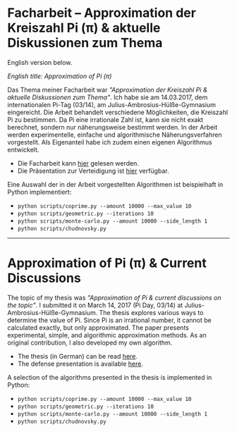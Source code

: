 # Facharbeit – Approximation der Kreiszahl Pi (π) & aktuelle Diskussionen zum Thema

English version below.

_English title: Approximation of Pi (π)_

Das Thema meiner Facharbeit war _"Approximation der Kreiszahl Pi & aktuelle Diskussionen zum Thema"_. Ich habe sie am 14.03.2017, dem internationalen Pi-Tag (03/14), am Julius-Ambrosius-Hülße-Gymnasium eingereicht. Die Arbeit behandelt verschiedene Möglichkeiten, die Kreiszahl Pi zu bestimmen. Da Pi eine irrationale Zahl ist, kann sie nicht exakt berechnet, sondern nur näherungsweise bestimmt werden. In der Arbeit werden experimentelle, einfache und algorithmische Näherungsverfahren vorgestellt. Als Eigenanteil habe ich zudem einen eigenen Algorithmus entwickelt.

- Die Facharbeit kann [hier](https://github.com/SoWieMarkus/Facharbeit/blob/main/Facharbeit.pdf) gelesen werden.
- Die Präsentation zur Verteidigung ist [hier](https://github.com/SoWieMarkus/Facharbeit/blob/main/Versuche%20der%20Ann%C3%A4herung%20an%20die%20Kreiszahl%20und%20aktuelle.pptx) verfügbar.

Eine Auswahl der in der Arbeit vorgestellten Algorithmen ist beispielhaft in Python implementiert:

- `python scripts/coprime.py --amount 10000 --max_value 10`
- `python scripts/geometric.py --iterations 10`
- `python scripts/monte-carlo.py --amount 10000 --side_length 1`
- `python scripts/chudnovsky.py`

---

# Approximation of Pi (π) & Current Discussions

The topic of my thesis was _"Approximation of Pi & current discussions on the topic"_. I submitted it on March 14, 2017 (Pi Day, 03/14) at Julius-Ambrosius-Hülße-Gymnasium. The thesis explores various ways to determine the value of Pi. Since Pi is an irrational number, it cannot be calculated exactly, but only approximated. The paper presents experimental, simple, and algorithmic approximation methods. As an original contribution, I also developed my own algorithm.

- The thesis (in German) can be read [here](https://github.com/SoWieMarkus/Facharbeit/blob/main/Facharbeit.pdf).
- The defense presentation is available [here](https://github.com/SoWieMarkus/Facharbeit/blob/main/Versuche%20der%20Ann%C3%A4herung%20an%20die%20Kreiszahl%20und%20aktuelle.pptx).

A selection of the algorithms presented in the thesis is implemented in Python:

- `python scripts/coprime.py --amount 10000 --max_value 10`
- `python scripts/geometric.py --iterations 10`
- `python scripts/monte-carlo.py --amount 10000 --side_length 1`
- `python scripts/chudnovsky.py`
